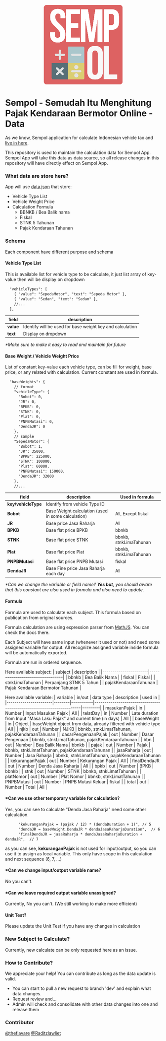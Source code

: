 <p align="center" width="100%">
  <img src="./logo-sempol.png" alt="word counter pro logo" />
</p>

# Sempol - Semudah Itu Menghitung Pajak Kendaraan Bermotor Online - Data

As we know, Sempol application for calculate Indonesian vehicle tax and [live in here](https://sempol.theflavare.com/#/).

This repository is used to maintain the calculation data for Sempol App. Sempol App will take this data as data source, so all release changes in this repository will have directly effect on Sempol App.

### What data are store here?
App will use [data.json](./data.json) that store:
- Vehicle Type List
- Vehicle Weight Price
- Calculation Formula
  - BBNKB / Bea Balik nama
  - Fiskal
  - STNK 5 Tahunan
  - Pajak Kendaraan Tahunan

### Schema

Each component have different purpose and schema

#### Vehicle Type List

This is available list for vehicle type to be calculate, it just list array of key-value then will be display on dropdown

```json5
  "vehicleTypes": [
    { "value": "SepedaMotor", "text": "Sepeda Motor" },
    { "value": "Sedan", "text": "Sedan" },
    //...
  ],
```

| field     | description                                               |
| --------- | --------------------------------------------------------- |
| **value** | Identify will be used for base weight key and calculation |
| **text**  | Display on dropdown                                       |

_\*Make sure to make it easy to read and maintain for future_

#### Base Weight / Vehicle Weight Price

List of constant key-value each vehicle type, can be fill for weight, base price, or any related with calculation. Current constant are used in formula.

```json5
  "baseWeights": {
    // format
    "vehicleType": {
      "Bobot": 0,
      "JR": 0,
      "BPKB": 0,
      "STNK": 0,
      "Plat": 0,
      "PNPBMutasi": 0,
      "DendaJR": 0
    },
    // sample
    "SepedaMotor": {
      "Bobot": 1,
      "JR": 35000,
      "BPKB": 225000,
      "STNK": 100000,
      "Plat": 60000,
      "PNPBMutasi": 150000,
      "DendaJR": 32000
    },
    //...
```

| field               | description                                        | Used in formula        |
| ------------------- | -------------------------------------------------- | ---------------------- |
| **key/vehicleType** | Identify from vehicle Type ID                      |                        |
| **Bobot**           | Base Weight calculation (used in some calculation) | All, Except fiskal     |
| **JR**              | Base price Jasa Raharja                            | All                    |
| **BPKB**            | Base flat price BPKB                               | bbnkb                  |
| **STNK**            | Base flat price STNK                               | bbnkb, stnkLimaTahunan |
| **Plat**            | Base flat price Plat                               | bbnkb, stnkLimaTahunan |
| **PNPBMutasi**      | Base flat price PNPB Mutasi                        | fiskal                 |
| **DendaJR**         | Base Fine price Jasa Raharja each day              | All                    |

_\*Can we change the variable or field name? **Yes but,** you should aware that this constant are also used in formula and also need to update._

#### Formula
Formula are used to calculate each subject. This formula based on publication from original sources. 

Formula calculation are using expression parser from [MathJS](https://mathjs.org/). You can check the docs there.

Each Subject will have same input (whenever it used or not) and need some assigned variable for output. All recognize assigned variable inside formula will be automatically exported.

Formula are run in ordered sequence.

Here available subject:
| subject               | description                      |
|-----------------------|----------------------------------|
| bbnkb                 | Bea Balik Nama                   |
| fiskal                | Fiskal                           |
| stnkLimaTahunan       | Perpanjang STNK 5 Tahun          |
| pajakKendaraanTahunan | Pajak Kendaraan Bermotor Tahunan |

Here available variable:
| variable              | in/out | data type | description                                                           | used in |
|-----------------------|--------|-----------|-----------------------------------------------------------------------|---------|
| masukanPajak          | in     | Number    | Input Masukan Pajak                                                   | All     |
| telatDay              | in     | Number    | Late duration from Input "Masa Laku Pajak" and current time (in days) | All     |
| baseWeight            | in     | Object    | baseWeight object from data, already filtered with vehicle type       | All     |
| njkb                  | out    | Number    | NJKB                                                                  | bbnkb, stnkLimatTahunan, pajakKendaraanTahunan     |
| dasarPengenaanPajak   | out    | Number    | Dasar Pengenaan                                                       | bbnkb, stnkLimatTahunan, pajakKendaraanTahunan     |
| bbn                   | out    | Number    | Bea Balik Nama                                                        | bbnkb     |
| pajak                 | out    | Number    | Pajak                                                                 | bbnkb, stnkLimatTahunan, pajakKendaraanTahunan     |
| jasaRaharja           | out    | Number    | Jasa Raharja                                                          | bbnkb, stnkLimatTahunan, pajakKendaraanTahunan     |
| kekuranganPajak       | out    | Number    | Kekurangan Pajak                                                      | All     |
| finalDendaJR          | out    | Number    | Denda Jasa Raharja                                                    | All     |
| bpkb                  | out    | Number    | BPKB                                                                  | bbnkb     |
| stnk                  | out    | Number    | STNK                                                                  | bbnkb, stnkLimatTahunan     |
| platNomor             | out    | Number    | Plat Nomor                                                            | bbnkb, stnkLimatTahunan     |
| PNPBMutasi            | out    | Number    | PNPB Mutasi Keluar                                                    | fiskal  |
| total                 | out    | Number    | Total                                                                 | All     |

#### *Can we use other temporary variable for calculation? 
Yes, you can see to calculate "Denda Jasa Raharja" need some other calculation.
```json5
      "kekuranganPajak = (pajak / 12) * (dendaDuration + 1)", // 5
      "dendaJR = baseWeight.DendaJR * dendaJasaRaharjaDuration",  // 6
      "finalDendaJR = jasaRaharja * dendaJasaRaharjaDuration + dendaJR",  // 7
```
as you can see, **kekuranganPajak** is not used for input/output, so you can use it to assign as local variable. This only have scope in this calculation and next sequence (6, 7, ...)

#### *Can we change input/output variable name?
No you can't. 

#### *Can we leave required output variable unassigned?
Currently, No you can't. (We still working to make more efficient)

#### Unit Test?
Please update the Unit Test if you have any changes in calculation

### New Subject to Calculate?

Currently, new calculate can be only requested here as an issue.

### How to Contribute?

We appreciate your help! You can contribute as long as the data update is valid.

- You can start to pull a new request to branch 'dev' and explain what data changes.
- Request review and...
- Admin will check and consolidate with other data changes into one and release them

### Contributor

[@theflavare](https://theflavare.com/)
[@Raditzlawliet](https://github.com/raditzlawliet)
